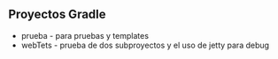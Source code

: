## Proyectos Gradle

* prueba - para pruebas y templates
* webTets - prueba de dos subproyectos y el uso de jetty para debug
